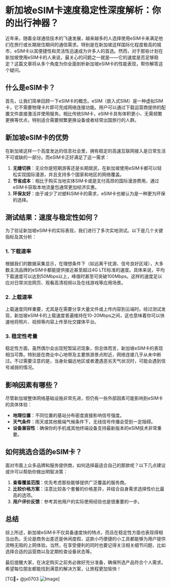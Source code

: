# 新加坡eSIM卡速度稳定性深度解析：你的出行神器？

近年来，随着全球通信技术的飞速发展，越来越多的人选择使用eSIM卡来满足他们在旅行或长期居住期间的通信需求。特别是在新加坡这样国际化程度极高的城市，eSIM卡以其便捷性和灵活性迅速成为许多人的首选。然而，对于那些计划在新加坡使用eSIM卡的人来说，最关心的问题之一就是——它的速度是否足够稳定？这篇文章将从多个角度为你全面剖析新加坡eSIM卡的性能表现，帮你解答这个疑问。

## 什么是eSIM卡？

首先，让我们简单回顾一下eSIM卡的概念。eSIM（嵌入式SIM）是一种虚拟SIM卡，它不需要物理卡片即可完成网络连接功能。用户可以通过下载运营商提供的配置文件直接激活并使用服务。相比传统SIM卡，eSIM卡具有体积更小、无需频繁更换等优点，特别适合需要频繁更换设备或者经常出国旅行的人群。

## 新加坡eSIM卡的优势

在新加坡这样一个高度发达的信息社会里，拥有稳定的高速互联网接入是日常生活不可或缺的一部分。而eSIM卡正好满足了这一需求：

1. **无缝切换**：无论你是短期游客还是长期居民，在新加坡使用eSIM卡都可以轻松实现国际漫游，并且支持多个国家和地区的网络覆盖。
2. **节省成本**：相比于购买当地实体SIM卡或是支付高昂的国际漫游费用，通过eSIM卡获取本地流量包通常更加经济实惠。
3. **环保友好**：由于减少了对塑料SIM卡的需求，eSIM卡也被认为是一种更为环保的选择。

## 测试结果：速度与稳定性如何？

为了验证新加坡eSIM卡的实际表现，我们进行了多次实地测试。以下是几个关键指标及其分析：

### 1. 下载速率
根据我们的数据采集显示，在理想条件下（如远离干扰源、信号良好区域），大多数主流品牌的eSIM卡都能提供接近甚至超过4G LTE标准的速度。具体来说，平均下载速度可以达到50Mbps以上，峰值时甚至可突破100Mbps。这样的速度足以应对日常浏览网页、观看高清视频以及在线游戏等应用场景。

### 2. 上载速率
上载速度同样重要，尤其是在需要分享大量文件或上传内容到云端时。经过测试发现，新加坡eSIM卡的上载速度普遍维持在10-20Mbps之间，这也意味着你可以快速地将照片、视频等内容上传至社交媒体平台。

### 3. 稳定性考量
稳定性方面，虽然偶尔会出现短暂延迟现象，但总体而言，新加坡eSIM卡的表现相当可靠。特别是在商业中心地带及主要旅游景点附近，网络连接几乎从未中断过。不过需要注意的是，当身处偏远地区或者遭遇恶劣天气状况时，可能会遇到信号减弱的情况。

## 影响因素有哪些？

尽管新加坡整体网络基础设施非常先进，但仍有一些外部因素可能影响到eSIM卡的具体体验：

- **地理位置**：不同位置的基站分布密度直接影响信号强度。
- **天气条件**：雨天或其他极端气候条件下，无线信号传播会受到一定阻碍。
- **设备兼容性**：确保你的手机或其他终端设备支持最新版本的eSIM技术非常重要。

## 如何挑选合适的eSIM卡？

面对市面上众多品牌和服务提供商，如何选择最适合自己的那款呢？以下几点建议或许可以帮助你做出明智决策：

1. **查看覆盖范围**：优先考虑那些能够提供广泛覆盖的服务商。
2. **比较价格方案**：注意比较各个套餐的价格差异，并结合自身需求选择性价比最高的选项。
3. **用户评价反馈**：参考其他用户的实际使用经验也是很重要的一步。

## 总结

综上所述，新加坡eSIM卡不仅具备速度快的特点，而且在稳定性方面也表现得相当出色。无论是商务出差还是休闲度假，这款小巧便捷的小工具都能够为用户提供流畅无阻的上网体验。当然，在享受便利的同时也要记得关注相关细节问题，比如选择合适的运营商以及定期检查设备状态等。

最后提醒大家，在决定购买之前务必做好充分准备，确保所选产品符合个人需求。希望每位朋友都能找到满意的解决方案，让旅程更加愉快！

[TG💪+ @jx0703 ![Image](https://github.com/user-attachments/assets/dbca1d08-cadb-493c-b0ec-ad6f7a83f270)]